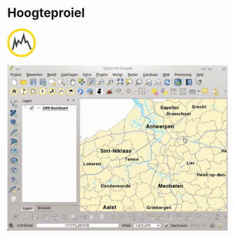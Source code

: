Hoogteproiel
=============

![](images/geopuntElevation.png)


![](images/geopunt4qgisElevation.gif)